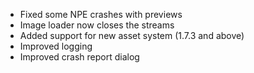 - Fixed some NPE crashes with previews
- Image loader now closes the streams
- Added support for new asset system (1.7.3 and above)
- Improved logging
- Improved crash report dialog
